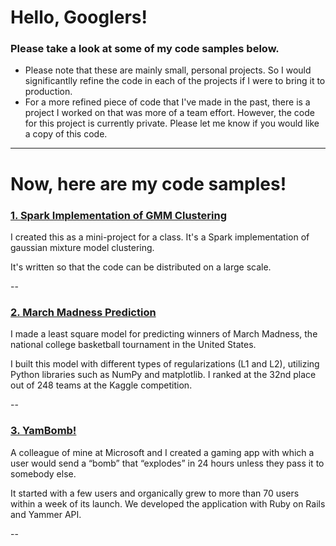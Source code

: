 # Hello, Googlers!
### Please take a look at some of my code samples below.

- Please note that these are mainly small, personal projects.  So I would significantlly refine the code in each of the projects if I were to bring it to production.
- For a more refined piece of code that I've made in the past, there is a project I worked on that was more of a team effort.  However, the code for this project is currently private.  Please let me know if you would like a copy of this code.

---

# Now, here are my code samples!

### [1. Spark Implementation of GMM Clustering](https://github.com/yosukesugishita/gmm_clustering)
I created this as a mini-project for a class. It's a Spark implementation of gaussian mixture model clustering.

It's written so that the code can be distributed on a large scale.

--

### [2. March Madness Prediction](https://github.com/yosukesugishita/march_madness/)
I made a least square model for predicting winners of March Madness, the national college basketball tournament in the United States.

I built this model with different types of regularizations (L1 and L2), utilizing Python libraries such as NumPy and matplotlib. I ranked at the 32nd place out of 248 teams at the Kaggle competition.

--

### [3. YamBomb!](https://github.com/yosukesugishita/yambomb)
A colleague of mine at Microsoft and I created a gaming app with which a user would send a “bomb” that “explodes” in 24 hours unless they pass it to somebody else.

It started with a few users and organically grew to more than 70 users within a week of its launch. We developed the application with Ruby on Rails and Yammer API.

--
